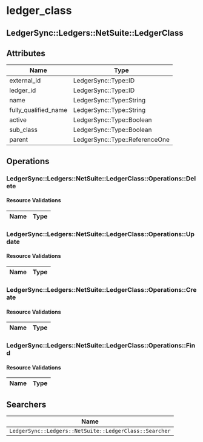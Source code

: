 # ledger_class

## LedgerSync::Ledgers::NetSuite::LedgerClass

## Attributes

| Name                 | Type                           |
|----------------------|--------------------------------|
| external_id          | LedgerSync::Type::ID           |
| ledger_id            | LedgerSync::Type::ID           |
| name                 | LedgerSync::Type::String       |
| fully_qualified_name | LedgerSync::Type::String       |
| active               | LedgerSync::Type::Boolean      |
| sub_class            | LedgerSync::Type::Boolean      |
| parent               | LedgerSync::Type::ReferenceOne |

## Operations

### LedgerSync::Ledgers::NetSuite::LedgerClass::Operations::Delete

#### Resource Validations

| Name | Type |
|------|------|

### LedgerSync::Ledgers::NetSuite::LedgerClass::Operations::Update

#### Resource Validations

| Name | Type |
|------|------|

### LedgerSync::Ledgers::NetSuite::LedgerClass::Operations::Create

#### Resource Validations

| Name | Type |
|------|------|

### LedgerSync::Ledgers::NetSuite::LedgerClass::Operations::Find

#### Resource Validations

| Name | Type |
|------|------|

## Searchers

| Name                                                   |
|--------------------------------------------------------|
| `LedgerSync::Ledgers::NetSuite::LedgerClass::Searcher` |

